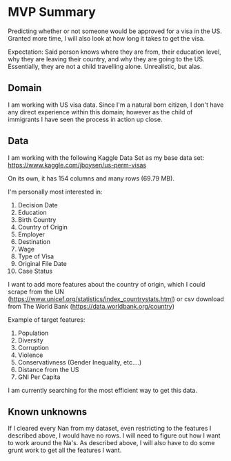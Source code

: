 # MVP Summary
Predicting whether or not someone would be approved for a visa in the US. Granted more time, I will also look at how long it takes to get the visa.

Expectation: Said person knows where they are from, their education level, why they are leaving their country, and why they are going to the US. Essentially, they are not a child travelling alone. Unrealistic, but alas.

## Domain
I am working with US visa data. Since I'm a natural born citizen, I don't have any direct experience within this domain; however as the child of immigrants I have seen the process in action up close. 

## Data
I am working with the following Kaggle Data Set as my base data set: https://www.kaggle.com/jboysen/us-perm-visas

On its own, it has 154 columns and many rows (69.79 MB).

I'm personally most interested in:
 1. Decision Date
 2. Education
 3. Birth Country
 4. Country of Origin
 5. Employer 
 6. Destination
 7. Wage
 8. Type of Visa
 9. Original File Date
 10. Case Status
 
I want to add more features about the country of origin, which I could scrape from the UN (https://www.unicef.org/statistics/index_countrystats.html) or csv download from The World Bank (https://data.worldbank.org/country)

Example of target features:
1. Population
2. Diversity
3. Corruption
4. Violence
5. Conservativness (Gender Inequality, etc....)
6. Distance from the US
7. GNI Per Capita

I am currently searching for the most efficient way to get this data.

## Known unknowns
If I cleared every Nan from my dataset, even restricting to the features I described above, I would have no rows. I will need to figure out how I want to work around the Na's. As described above, I will also have to do some grunt work to get all the features I want.
